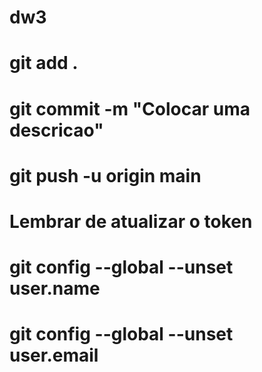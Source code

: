 # dw3

# git add .
# git commit -m "Colocar uma descricao"
# git push -u origin main

# Lembrar de atualizar o token

# git config --global --unset user.name
# git config --global --unset user.email


